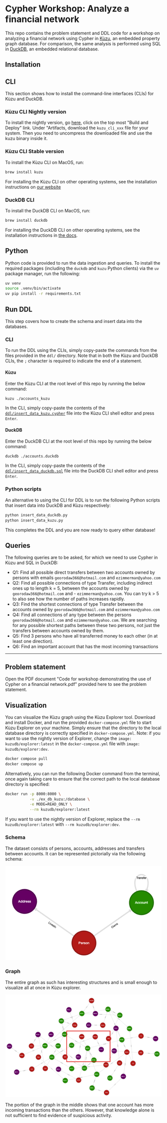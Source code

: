 # Cypher Workshop: Analyze a financial network

This repo contains the problem statement and DDL code for a workshop on analyzing a financial network using
Cypher in [Kùzu](https://github.com/kuzudb/kuzu), an embedded property graph database. For comparison,
the same analysis is performed using SQL in [DuckDB](https://github.com/duckdb/duckdb), an embedded
relational database.

## Installation

## CLI

This section shows how to install the command-line interfaces (CLIs) for Kùzu and DuckDB.

### Kùzu CLI Nightly version
To install the nightly version, go [here](
https://github.com/kuzudb/kuzu/actions/workflows/build-and-deploy.yml), click on the top most "Build and Deploy" link. Under "Artifacts,
download the `kuzu_cli_xxx` file for your system. Then you need to uncompress the downloaded file and use the kuzu binary inside it.

### Kùzu CLI Stable version
To install the Kùzu CLI on MacOS, run:

```bash
brew install kuzu
```

For installing the Kùzu CLI on other operating systems, see the installation instructions on
[our website](https://kuzudb.com/#download)

### DuckDB CLI

To install the DuckDB CLI on MacOS, run:

```bash
brew install duckdb
```

For installing the DuckDB CLI on other operating systems, see the installation instructions in
[the docs](https://duckdb.org/docs/installation/).

## Python

Python code is provided to run the data ingestion and queries. To install the required packages
(including the `duckdb` and `kuzu` Python clients) via the `uv` package manager, run the following:

```bash
uv venv
source .venv/bin/activate
uv pip install -r requirements.txt
```

## Run DDL

This step covers how to create the schema and insert data into the databases.

### CLI

To run the DDL using the CLIs, simply copy-paste the commands from the files provided in the `ddl/`
directory. Note that in both the Kùzu and DuckDB CLIs, the `;` character is required to indicate the end
of a statement.

#### Kùzu

Enter the Kùzu CLI at the root level of this repo by running the below command:

```bash
kuzu ./accounts_kuzu
```

In the CLI, simply copy-paste the contents of the [`ddl/insert_data_kuzu.cypher`](./ddl/insert_data_kuzu.cypher)
file into the Kùzu CLI shell editor and press `Enter`.

#### DuckDB

Enter the DuckDB CLI at the root level of this repo by running the below command:

```bash
duckdb ./accounts.duckdb
```

In the CLI, simply copy-paste the contents of the [`ddl/insert_data_duckdb.sql`](./ddl/insert_data_duckdb.sql)
file into the DuckDB CLI shell editor and press `Enter`.

### Python scripts

An alternative to using the CLI for DDL is to run the following Python scripts that insert data into
DuckDB and Kùzu respectively:

```bash
python insert_data_duckdb.py
python insert_data_kuzu.py
```

This completes the DDL and you are now ready to query either database!

## Queries

The following queries are to be asked, for which we need to use Cypher in Kùzu and SQL in DuckDB:

- Q1: Find all possible direct transfers between two accounts owned by persons with emails `georodaw366@hotmail.com` and `ezimmerman@yahoo.com`
- Q2: Find all possible connections of type Transfer, including indirect ones up to length k = 5, between the accounts owned by `georodaw366@hotmail.com` and - `ezimmerman@yahoo.com`. You can try k > 5 to also see how the number of paths increases rapidly.
- Q3: Find the shortest connections of type Transfer between the accounts owned by `georodaw366@hotmail.com` and `ezimmerman@yahoo.com`
- Q4: Find all connections of any type between the persons `georodaw366@hotmail.com` and `ezimmerman@yahoo.com`. We are searching for any possible shortest paths between these two persons, not just the transfers between accounts owned by them.
- Q5: Find 3 persons who have all transferred money to each other (in at least one direction).
- Q6: Find an important account that has the most incoming transactions

---

## Problem statement

Open the PDF document "Code for workshop demonstrating the use of Cypher on a financial network.pdf" provided here to see the problem statement.

## Visualization

You can visualize the Kùzu graph using the Kùzu Explorer tool. Download and install Docker, and run the
provided `docker-compose.yml` file to start Kùzu Explorer on your machine. Simply ensure that
the directory to the local database directory is correctly specified in `docker-compose.yml`.
Note: if you want to use the nightly version of Explorer, change the `image: kuzudb/explorer:latest` in the 
`docker-compose.yml` file with `image: kuzudb/explorer:dev`.

```bash
docker compose pull
docker compose up
```

Alternatively, you can run the following Docker command from the terminal, once again taking care to
ensure that the correct path to the local database directory is specified:

```bash
docker run -p 8000:8000 \
           -v ./ex_db_kuzu:/database \
           -e MODE=READ_ONLY \
           --rm kuzudb/explorer:latest
```
If you want to use the nightly version of Explorer, replace the `--rm kuzudb/explorer:latest` with `--rm kuzudb/explorer:dev`. 

### Schema

The dataset consists of persons, accounts, addresses and transfers between accounts. It can be represented pictorially via the following schema:

![](./assets/schema-viz.png)

### Graph

The entire graph as such has interesting structures and is small enough to visualize all at once in Kùzu explorer.

![](./assets/graph-viz.png)

The portion of the graph in the middle shows that one account has more incoming transactions than the others. However, that knowledge alone is not sufficient to find evidence of suspicious activity.
